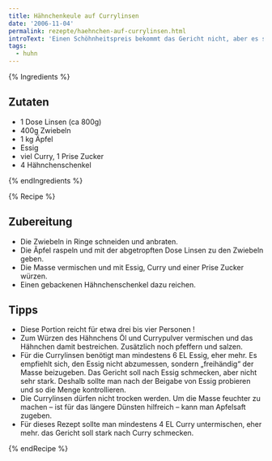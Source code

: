 ```yaml
---
title: Hähnchenkeule auf Currylinsen
date: '2006-11-04'
permalink: rezepte/haehnchen-auf-currylinsen.html
introText: 'Einen Schöhnheitspreis bekommt das Gericht nicht, aber es schmeckt gut. Es ist eines der wenigen Gerichte, in denen ich noch Currypulver nutze.'
tags:
  - huhn
---
```


{% Ingredients %}

## Zutaten

- 1 Dose Linsen (ca 800g)
- 400g Zwiebeln
- 1 kg Äpfel
- Essig
- viel Curry, 1 Prise Zucker
- 4 Hähnchenschenkel

{% endIngredients %}

{% Recipe %}

## Zubereitung

- Die Zwiebeln in Ringe schneiden und anbraten.
- Die Ãpfel raspeln und mit der abgetropften Dose Linsen zu den Zwiebeln geben.
- Die Masse vermischen und mit Essig, Curry und einer Prise Zucker würzen.
- Einen gebackenen Hähnchenschenkel dazu reichen.

## Tipps

- Diese Portion reicht für etwa drei bis vier Personen !
- Zum Würzen des Hähnchens Öl und Currypulver vermischen und das Hähnchen damit bestreichen. Zusätzlich noch pfeffern und salzen.
- Für die Currylinsen benötigt man mindestens 6 EL Essig, eher mehr. Es empfiehlt sich, den Essig nicht abzumessen, sondern „freihändig“ der Masse beizugeben. Das Gericht soll nach Essig schmecken, aber nicht sehr stark. Deshalb sollte man nach der Beigabe von Essig probieren und so die Menge kontrollieren.
- Die Currylinsen dürfen nicht trocken werden. Um die Masse feuchter zu machen – ist für das längere Dünsten hilfreich – kann man Apfelsaft zugeben.
- Für dieses Rezept sollte man mindestens 4 EL Curry untermischen, eher mehr. das Gericht soll stark nach Curry schmecken.

{% endRecipe %}
